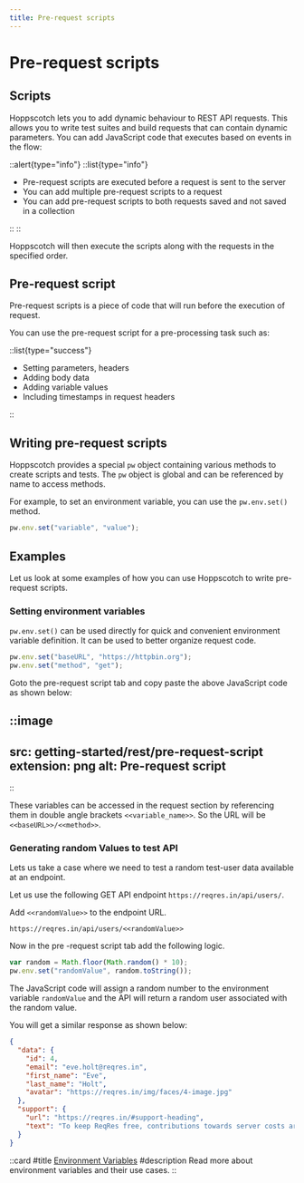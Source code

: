 ```yaml
---
title: Pre-request scripts
---
```


# Pre-request scripts

## Scripts

Hoppscotch lets you to add dynamic behaviour to REST API requests. This allows you to write test suites and build requests that can contain dynamic parameters. You can add JavaScript code that executes based on events in the flow:

::alert{type="info"}
::list{type="info"}

- Pre-request scripts are executed before a request is sent to the server
- You can add multiple pre-request scripts to a request
- You can add pre-request scripts to both requests saved and not saved in a collection

::
::

Hoppscotch will then execute the scripts along with the requests in the specified order.

## Pre-request script

Pre-request scripts is a piece of code that will run before the execution of request.

You can use the pre-request script for a pre-processing task such as:

::list{type="success"}

- Setting parameters, headers
- Adding body data
- Adding variable values
- Including timestamps in request headers

::

## Writing pre-request scripts

Hoppscotch provides a special `pw` object containing various methods to create scripts and tests. The `pw` object is global and can be referenced by name to access methods.

For example, to set an environment variable, you can use the `pw.env.set()` method.

```javascript
pw.env.set("variable", "value");
```

## Examples

Let us look at some examples of how you can use Hoppscotch to write pre-request scripts.

### Setting environment variables

`pw.env.set()` can be used directly for quick and convenient environment variable definition. It can be used to better organize request code.

```javascript
pw.env.set("baseURL", "https://httpbin.org");
pw.env.set("method", "get");
```

Goto the pre-request script tab and copy paste the above JavaScript code as shown below:

::image
---
src: getting-started/rest/pre-request-script
extension: png
alt: Pre-request script
---
::

These variables can be accessed in the request section by referencing them in double angle brackets `<<variable_name>>`. So the URL will be `<<baseURL>>/<<method>>`.

### Generating random Values to test API

Lets us take a case where we need to test a random test-user data available at an endpoint.

Let us use the following GET API endpoint `https://reqres.in/api/users/`.

Add `<<randomValue>>` to the endpoint URL.

```text
https://reqres.in/api/users/<<randomValue>>
```

Now in the pre -request script tab add the following logic.

```javascript
var random = Math.floor(Math.random() * 10);
pw.env.set("randomValue", random.toString());
```

The JavaScript code will assign a random number to the environment variable `randomValue` and the API will return a random user associated with the random value.

You will get a similar response as shown below:

```json
{
  "data": {
    "id": 4,
    "email": "eve.holt@reqres.in",
    "first_name": "Eve",
    "last_name": "Holt",
    "avatar": "https://reqres.in/img/faces/4-image.jpg"
  },
  "support": {
    "url": "https://reqres.in/#support-heading",
    "text": "To keep ReqRes free, contributions towards server costs are appreciated!"
  }
}
```

::card
#title
[Environment Variables](/documentation/getting-started/rest/environment-variables)
#description
Read more about environment variables and their use cases.
::
